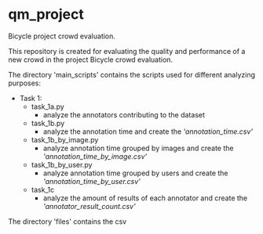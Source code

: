 # qm_project
Bicycle project crowd evaluation.

This repository is created for evaluating the quality and performance of a new crowd in the project Bicycle crowd evaluation.  

The directory 'main_scripts' contains the scripts used for different analyzing purposes:

* Task 1:
    * task_1a.py
         * analyze the annotators contributing to the dataset
    * task_1b.py
         * analyze the annotation time and create the *'annotation_time.csv'*
    * task_1b_by_image.py
         * analyze annotation time grouped by images and create the *'annotation_time_by_image.csv'*
    * task_1b_by_user.py
         * analyze annotation time grouped by users and create the *'annotation_time_by_user.csv'*
    * task_1c
         * analyze the amount of results of each annotator and create the *'annotator_result_count.csv'*

The directory 'files' contains the csv

